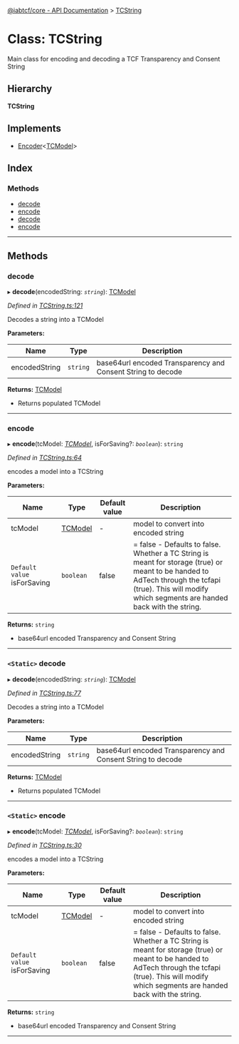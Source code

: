[@iabtcf/core - API Documentation](../README.md) > [TCString](../classes/tcstring.md)

# Class: TCString

Main class for encoding and decoding a TCF Transparency and Consent String

## Hierarchy

**TCString**

## Implements

* [Encoder](../interfaces/encoder.md)<[TCModel](tcmodel.md)>

## Index

### Methods

* [decode](tcstring.md#decode)
* [encode](tcstring.md#encode)
* [decode](tcstring.md#decode-1)
* [encode](tcstring.md#encode-1)

---

## Methods

<a id="decode"></a>

###  decode

▸ **decode**(encodedString: *`string`*): [TCModel](tcmodel.md)

*Defined in [TCString.ts:121](https://github.com/chrispaterson/iabtcf/blob/f683445/modules/core/src/TCString.ts#L121)*

Decodes a string into a TCModel

**Parameters:**

| Name | Type | Description |
| ------ | ------ | ------ |
| encodedString | `string` |  base64url encoded Transparency and Consent String to decode |

**Returns:** [TCModel](tcmodel.md)
*   Returns populated TCModel

___
<a id="encode"></a>

###  encode

▸ **encode**(tcModel: *[TCModel](tcmodel.md)*, isForSaving?: *`boolean`*): `string`

*Defined in [TCString.ts:64](https://github.com/chrispaterson/iabtcf/blob/f683445/modules/core/src/TCString.ts#L64)*

encodes a model into a TCString

**Parameters:**

| Name | Type | Default value | Description |
| ------ | ------ | ------ | ------ |
| tcModel | [TCModel](tcmodel.md) | - |  model to convert into encoded string |
| `Default value` isForSaving | `boolean` | false |  \= false - Defaults to false. Whether a TC String is meant for storage (true) or meant to be handed to AdTech through the tcfapi (true). This will modify which segments are handed back with the string. |

**Returns:** `string`
*   base64url encoded Transparency and Consent String

___
<a id="decode-1"></a>

### `<Static>` decode

▸ **decode**(encodedString: *`string`*): [TCModel](tcmodel.md)

*Defined in [TCString.ts:77](https://github.com/chrispaterson/iabtcf/blob/f683445/modules/core/src/TCString.ts#L77)*

Decodes a string into a TCModel

**Parameters:**

| Name | Type | Description |
| ------ | ------ | ------ |
| encodedString | `string` |  base64url encoded Transparency and Consent String to decode |

**Returns:** [TCModel](tcmodel.md)
*   Returns populated TCModel

___
<a id="encode-1"></a>

### `<Static>` encode

▸ **encode**(tcModel: *[TCModel](tcmodel.md)*, isForSaving?: *`boolean`*): `string`

*Defined in [TCString.ts:30](https://github.com/chrispaterson/iabtcf/blob/f683445/modules/core/src/TCString.ts#L30)*

encodes a model into a TCString

**Parameters:**

| Name | Type | Default value | Description |
| ------ | ------ | ------ | ------ |
| tcModel | [TCModel](tcmodel.md) | - |  model to convert into encoded string |
| `Default value` isForSaving | `boolean` | false |  \= false - Defaults to false. Whether a TC String is meant for storage (true) or meant to be handed to AdTech through the tcfapi (true). This will modify which segments are handed back with the string. |

**Returns:** `string`
*   base64url encoded Transparency and Consent String

___

